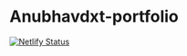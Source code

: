 # Anubhavdxt-portfolio
[![Netlify Status](https://api.netlify.com/api/v1/badges/d9f57aa5-2e9f-47d2-ab41-1cc34738c33d/deploy-status)](https://app.netlify.com/sites/anubhavdxt-portfolio/deploys)
